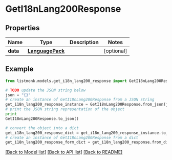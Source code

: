 # GetI18nLang200Response


## Properties
Name | Type | Description | Notes
------------ | ------------- | ------------- | -------------
**data** | [**LanguagePack**](LanguagePack.md) |  | [optional] 

## Example

```python
from listmonk.models.get_i18n_lang200_response import GetI18nLang200Response

# TODO update the JSON string below
json = "{}"
# create an instance of GetI18nLang200Response from a JSON string
get_i18n_lang200_response_instance = GetI18nLang200Response.from_json(json)
# print the JSON string representation of the object
print
GetI18nLang200Response.to_json()

# convert the object into a dict
get_i18n_lang200_response_dict = get_i18n_lang200_response_instance.to_dict()
# create an instance of GetI18nLang200Response from a dict
get_i18n_lang200_response_form_dict = get_i18n_lang200_response.from_dict(get_i18n_lang200_response_dict)
```
[[Back to Model list]](../README.md#documentation-for-models) [[Back to API list]](../README.md#documentation-for-api-endpoints) [[Back to README]](../README.md)



